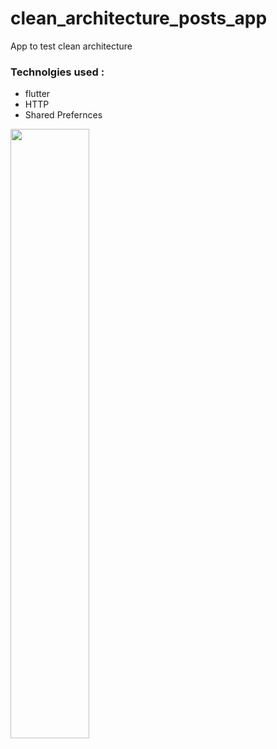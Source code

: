 # clean_architecture_posts_app

 App to test clean architecture

 ### Technolgies used : 
 - flutter
 - HTTP
 - Shared Prefernces
   

 [<img src = "https://github.com/AdhamAlgohary/clean_architecture_posts_app/assets/164276980/650a72fa-6585-407e-a46c-a5ea2366cacc" width="50%">](https://www.youtube.com/watch?v=RoEwKgeR6-k)


